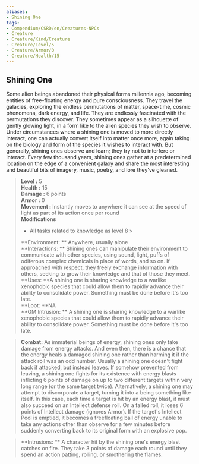 ```yaml
---
aliases:
- Shining One
tags:
- Compendium/CSRD/en/Creatures-NPCs
- Creature
- Creature/Kind/Creature
- Creature/Level/5
- Creature/Armor/0
- Creature/Health/15
---
```


  
## Shining One  
Some alien beings abandoned their physical forms millennia ago, becoming entities of free-floating energy and pure consciousness. They travel the galaxies, exploring the endless permutations of matter, space-time, cosmic phenomena, dark energy, and life. They are endlessly fascinated with the permutations they discover. They sometimes appear as a silhouette of gently glowing light, in a form like to the alien species they wish to observe. Under circumstances where a shining one is moved to more directly interact, one can actually convert itself into matter once more, again taking on the biology and form of the species it wishes to interact with. But generally, shining ones observe and learn; they try not to interfere or interact. Every few thousand years, shining ones gather at a predetermined location on the edge of a convenient galaxy and share the most interesting and beautiful bits of imagery, music, poetry, and lore they've gleaned.  

  
> **Level :** 5  
> **Health :** 15  
> **Damage :** 6 points  
> **Armor :** 0  
> **Movement :** Instantly moves to anywhere it can see at the speed of light as part of its action once per round  
> **Modifications**  
>- All tasks related to knowledge as level 8 >
>  
> **Environment: ** Anywhere, usually alone  
> **Interactions: ** Shining ones can manipulate their environment to communicate with other species, using sound, light, puffs of odiferous complex chemicals in place of words, and so on. If approached with respect, they freely exchange information with others, seeking to grow their knowledge and that of those they meet.  
> **Uses: **A shining one is sharing knowledge to a warlike xenophobic species that could allow them to rapidly advance their ability to consolidate power. Something must be done before it's too late.  
> **Loot: **NA  
> **GM Intrusion: ** A shining one is sharing knowledge to a warlike xenophobic species that could allow them to rapidly advance their ability to consolidate power. Something must be done before it's too late.  

> **Combat:** 
> As immaterial beings of energy, shining ones only take damage from energy attacks. And even then, there is a chance that the energy heals a damaged shining one rather than harming it if the attack roll was an odd number. Usually a shining one doesn't fight back if attacked, but instead leaves. If somehow prevented from leaving, a shining one fights for its existence with energy blasts inflicting 6 points of damage on up to two different targets within very long range (or the same target twice). 
Alternatively, a shining one may attempt to discorporate a target, turning it into a being something like itself. In this case, each time a target is hit by an energy blast, it must also succeed on an Intellect defense roll. On a failed roll, it loses 6 points of Intellect damage (ignores Armor). If the target's Intellect Pool is emptied, it becomes a freefloating ball of energy unable to take any actions other than observe for a few minutes before suddenly converting back to its original form with an explosive pop.  
  

> **Intrusions: ** 
> A character hit by the shining one's energy blast catches on fire. They take 3 points of damage each round until they spend an action patting, rolling, or smothering the flames.  
